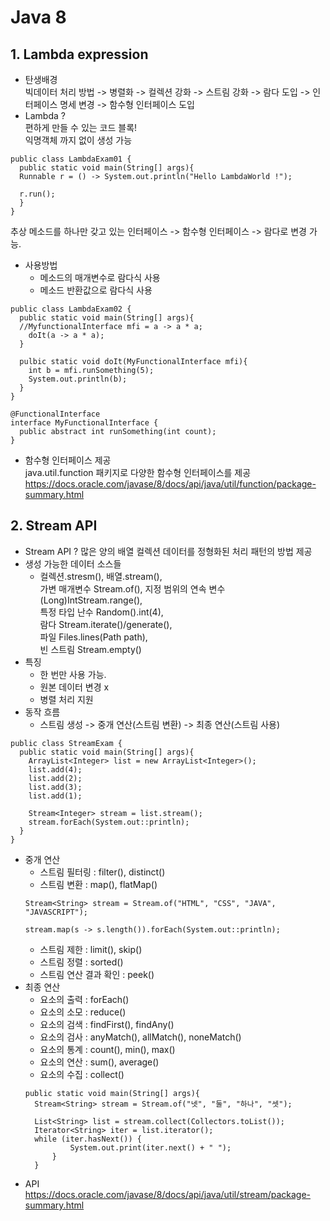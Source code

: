 Java 8
======
## 1. Lambda expression   
* 탄생배경   
빅데이터 처리 방법 -> 병렬화 -> 컬렉션 강화 -> 스트림 강화 -> 람다 도입 -> 인터페이스 명세 변경 -> 함수형 인터페이스 도입   
* Lambda ?   
편하게 만들 수 있는 코드 블록!   
익명객체 까지 없이 생성 가능
```
public class LambdaExam01 {
  public static void main(String[] args){
  Runnable r = () -> System.out.println("Hello LambdaWorld !");
  
  r.run();
  }
}
```
추상 메소드를 하나만 갖고 있는 인터페이스 -> 함수형 인터페이스 -> 람다로 변경 가능.   
* 사용방법   
  * 메소드의 매개변수로 람다식 사용
  * 메소드 반환값으로 람다식 사용
```
public class LambdaExam02 {
  public static void main(String[] args){
  //MyfunctionalInterface mfi = a -> a * a;
    doIt(a -> a * a);
  }
  
  pulbic static void doIt(MyFunctionalInterface mfi){
    int b = mfi.runSomething(5);
    System.out.println(b);
  }
}

@FunctionalInterface
interface MyFunctionalInterface {
  public abstract int runSomething(int count);
}
```
* 함수형 인터페이스 제공   
java.util.function 패키지로 다양한 함수형 인터페이스를 제공   
<https://docs.oracle.com/javase/8/docs/api/java/util/function/package-summary.html>   
   
      
         
 
## 2. Stream API   
* Stream API ?
많은 양의 배열 컬렉션 데이터를 정형화된 처리 패턴의 방법 제공   
* 생성 가능한 데이터 소스들
  * 컬렉션.stresm(), 배열.stream(),    
  가변 매개변수 Stream.of(), 지정 범위의 연속 변수 (Long)IntStream.range(),    
  특정 타입 난수 Random().int(4),    
  람다 Stream.iterate()/generate(),   
  파일 Files.lines(Path path),    
  빈 스트림 Stream.empty()
* 특징
  * 한 번만 사용 가능.
  * 원본 데이터 변경 x
  * 병렬 처리 지원
* 동작 흐름
  * 스트림 생성 -> 중개 연산(스트림 변환) -> 최종 연산(스트림 사용)
```
public class StreamExam {
  public static void main(String[] args){
    ArrayList<Integer> list = new ArrayList<Integer>();
    list.add(4);
    list.add(2);
    list.add(3);
    list.add(1);
		
    Stream<Integer> stream = list.stream();
    stream.forEach(System.out::println);		
  }
}
```
* 중개 연산
  * 스트림 필터링 : filter(), distinct()
  * 스트림 변환 : map(), flatMap()
  ```
  Stream<String> stream = Stream.of("HTML", "CSS", "JAVA", "JAVASCRIPT");
  
  stream.map(s -> s.length()).forEach(System.out::println);
  ```
  * 스트림 제한 : limit(), skip()
  * 스트림 정렬 : sorted()
  * 스트림 연산 결과 확인 : peek()
* 최종 연산
  * 요소의 출력 : forEach()
  * 요소의 소모 : reduce()
  * 요소의 검색 : findFirst(), findAny()
  * 요소의 검사 : anyMatch(), allMatch(), noneMatch()
  * 요소의 통계 : count(), min(), max()
  * 요소의 연산 : sum(), average()
  * 요소의 수집 : collect()
  ```
  public static void main(String[] args){
    Stream<String> stream = Stream.of("넷", "둘", "하나", "셋");
    
    List<String> list = stream.collect(Collectors.toList());
    Iterator<String> iter = list.iterator();
    while (iter.hasNext()) {
			System.out.print(iter.next() + " ");
		}
	}
  ```
* API   
<https://docs.oracle.com/javase/8/docs/api/java/util/stream/package-summary.html>
